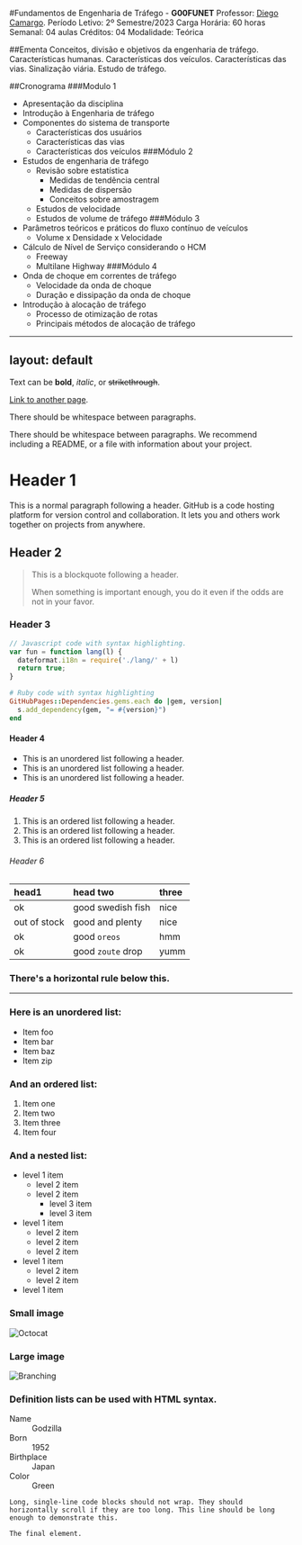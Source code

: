 #Fundamentos de Engenharia de Tráfego - **G00FUNET**
Professor: [Diego Camargo](./another-page.html).
Período Letivo: 2º Semestre/2023
Carga Horária:  60 horas	Semanal: 04 aulas		Créditos: 04
Modalidade: Teórica

##Ementa
Conceitos, divisão e objetivos da engenharia de tráfego. Características humanas. Características dos veículos. Características
das vias. Sinalização viária. Estudo de tráfego.

##Cronograma
###Modulo 1
- Apresentação da disciplina
- Introdução à Engenharia de tráfego
- Componentes do sistema de transporte
  - Características dos usuários
  - Características das vias
  - Características dos veículos
###Módulo 2
- Estudos de engenharia de tráfego
  - Revisão sobre estatística
    - Medidas de tendência central
    - Medidas de dispersão
    - Conceitos sobre amostragem
  - Estudos de velocidade
  - Estudos de volume de tráfego
 ###Módulo 3
- Parâmetros teóricos e práticos do fluxo contínuo de veículos
  - Volume x Densidade x Velocidade
- Cálculo de Nível de Serviço considerando o HCM
  - Freeway
  - Multilane Highway
 ###Módulo 4
- Onda de choque em correntes de tráfego
  - Velocidade da onda de choque
  - Duração e dissipação da onda de choque
- Introdução à alocação de tráfego
  - Processo de otimização de rotas
  - Principais métodos de alocação de tráfego

---
layout: default
---

Text can be **bold**, _italic_, or ~~strikethrough~~.

[Link to another page](./another-page.html).

There should be whitespace between paragraphs.

There should be whitespace between paragraphs. We recommend including a README, or a file with information about your project.

# Header 1

This is a normal paragraph following a header. GitHub is a code hosting platform for version control and collaboration. It lets you and others work together on projects from anywhere.

## Header 2

> This is a blockquote following a header.
>
> When something is important enough, you do it even if the odds are not in your favor.

### Header 3

```js
// Javascript code with syntax highlighting.
var fun = function lang(l) {
  dateformat.i18n = require('./lang/' + l)
  return true;
}
```

```ruby
# Ruby code with syntax highlighting
GitHubPages::Dependencies.gems.each do |gem, version|
  s.add_dependency(gem, "= #{version}")
end
```

#### Header 4

*   This is an unordered list following a header.
*   This is an unordered list following a header.
*   This is an unordered list following a header.

##### Header 5

1.  This is an ordered list following a header.
2.  This is an ordered list following a header.
3.  This is an ordered list following a header.

###### Header 6

| head1        | head two          | three |
|:-------------|:------------------|:------|
| ok           | good swedish fish | nice  |
| out of stock | good and plenty   | nice  |
| ok           | good `oreos`      | hmm   |
| ok           | good `zoute` drop | yumm  |

### There's a horizontal rule below this.

* * *

### Here is an unordered list:

*   Item foo
*   Item bar
*   Item baz
*   Item zip

### And an ordered list:

1.  Item one
1.  Item two
1.  Item three
1.  Item four

### And a nested list:

- level 1 item
  - level 2 item
  - level 2 item
    - level 3 item
    - level 3 item
- level 1 item
  - level 2 item
  - level 2 item
  - level 2 item
- level 1 item
  - level 2 item
  - level 2 item
- level 1 item

### Small image

![Octocat](https://github.githubassets.com/images/icons/emoji/octocat.png)

### Large image

![Branching](https://guides.github.com/activities/hello-world/branching.png)


### Definition lists can be used with HTML syntax.

<dl>
<dt>Name</dt>
<dd>Godzilla</dd>
<dt>Born</dt>
<dd>1952</dd>
<dt>Birthplace</dt>
<dd>Japan</dd>
<dt>Color</dt>
<dd>Green</dd>
</dl>

```
Long, single-line code blocks should not wrap. They should horizontally scroll if they are too long. This line should be long enough to demonstrate this.
```

```
The final element.
```
